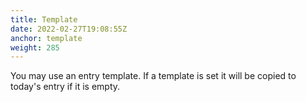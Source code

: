 ```yaml
---
title: Template
date: 2022-02-27T19:08:55Z
anchor: template
weight: 285
---
```


You may use an entry template. If a template is set it will be copied
to today's entry if it is empty.
